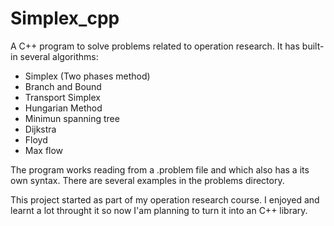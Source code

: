 # Simplex_cpp

A C++ program to solve problems related to operation research. It has built-in several algorithms:
- Simplex (Two phases method)
- Branch and Bound
- Transport Simplex
- Hungarian Method
- Minimun spanning tree
- Dijkstra
- Floyd
- Max flow

The program works reading from a .problem file and which also has a its own syntax. There are several examples in the problems directory.

This project started as part of my operation research course. I enjoyed and learnt a lot throught it so now I'am planning to turn it into an C++ library.
